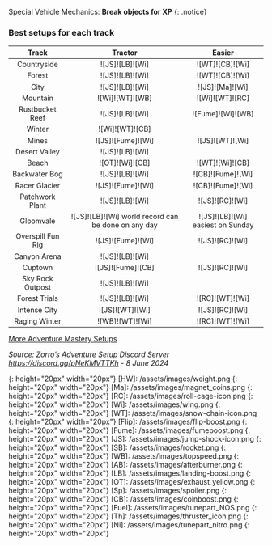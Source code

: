 Special Vehicle Mechanics: **Break objects for XP**
{: .notice}

### Best setups for each track

Track | Tractor | Easier
:--: | :--: | :--:
Countryside | ![JS]![LB]![Wi] | ![WT]![CB]![Wi]
Forest | ![JS]![LB]![Wi] | ![WT]![CB]![Wi]
City | ![JS]![LB]![Wi] | ![JS]![Ma]![Wi]
Mountain | ![Wi]![WT]![WB] | ![Wi]![WT]![RC]
Rustbucket Reef | ![JS]![LB]![Wi] | ![Fume]![Wi]![WB]
Winter | ![Wi]![WT]![CB] | 
Mines | ![JS]![Fume]![Wi] | ![JS]![WT]![Wi]
Desert Valley | ![JS]![LB]![Wi] | 
Beach | ![OT]![Wi]![CB] | ![WT]![Wi]![CB]
Backwater Bog | ![JS]![LB]![Wi] | ![CB]![Fume]![Wi]
Racer Glacier | ![JS]![Fume]![Wi] | ![CB]![Fume]![Wi]
Patchwork Plant | ![JS]![LB]![Wi] | ![JS]![RC]![Wi]
Gloomvale | ![JS]![LB]![Wi] world record can be done on any day | ![JS]![LB]![Wi] easiest on Sunday
Overspill Fun Rig | ![JS]![Fume]![Wi] | ![JS]![RC]![Wi]
Canyon Arena | ![JS]![LB]![Wi] | 
Cuptown | ![JS]![Fume]![CB] | ![JS]![RC]![Wi]
Sky Rock Outpost | ![JS]![LB]![Wi] | 
Forest Trials | ![JS]![LB]![Wi] | ![RC]![WT]![Wi]
Intense City | ![JS]![WT]![Wi] | ![JS]![RC]![Wi]
Raging Winter | ![WB]![WT]![Wi] | ![RC]![WT]![Wi]

[More Adventure Mastery Setups](/info/#adventures)  

*Source: Zorro’s Adventure Setup Discord Server https://discord.gg/pNeKMVTTKh - 8 June 2024*

[AC]: /assets/images/aircontrol.png
{: height="20px" width="20px"}
[HW]: /assets/images/weight.png
{: height="20px" width="20px"}
[Ma]: /assets/images/magnet_coins.png
{: height="20px" width="20px"}
[RC]: /assets/images/roll-cage-icon.png
{: height="20px" width="20px"}
[Wi]: /assets/images/wing.png
{: height="20px" width="20px"}
[WT]: /assets/images/snow-chain-icon.png
{: height="20px" width="20px"}
[Flip]: /assets/images/flip-boost.png
{: height="20px" width="20px"}
[Fume]: /assets/images/fumeboost.png
{: height="20px" width="20px"}
[JS]: /assets/images/jump-shock-icon.png
{: height="20px" width="20px"}
[SB]: /assets/images/rocket.png
{: height="20px" width="20px"}
[WB]: /assets/images/topspeed.png
{: height="20px" width="20px"}
[AB]: /assets/images/afterburner.png
{: height="20px" width="20px"}
[LB]: /assets/images/landing-boost.png
{: height="20px" width="20px"}
[OT]: /assets/images/exhaust_yellow.png
{: height="20px" width="20px"}
[Sp]: /assets/images/spoiler.png
{: height="20px" width="20px"}
[CB]: /assets/images/coinboost.png
{: height="20px" width="20px"}
[Fuel]: /assets/images/tunepart_NOS.png
{: height="20px" width="20px"}
[Th]: /assets/images/thruster_icon.png
{: height="20px" width="20px"}
[Ni]: /assets/images/tunepart_nitro.png
{: height="20px" width="20px"}
